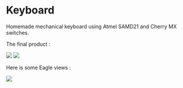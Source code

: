 # Keyboard
Homemade mechanical keyboard using Atmel SAMD21 and Cherry MX switches.

The final product :

![](https://image.noelshack.com/fichiers/2017/22/1496509816-5.jpg)
![](https://image.noelshack.com/fichiers/2017/22/1496565422-1-2-low.jpg)


Here is some Eagle views :

![](https://image.noelshack.com/fichiers/2017/22/1496509160-topbot.png)
